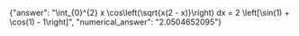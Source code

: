 {"answer": "\\int_{0}^{2} x \\cos\\left(\\sqrt{x(2 - x)}\\right) dx = 2 \\left[\\sin(1) + \\cos(1) - 1\\right]", "numerical_answer": "2.0504652095"}